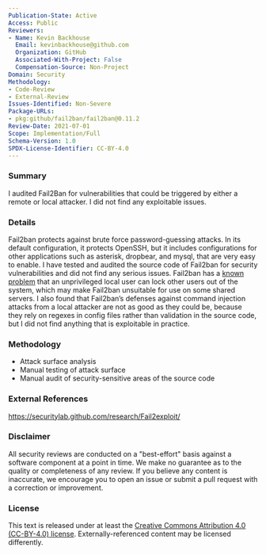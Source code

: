 ```yaml
---
Publication-State: Active
Access: Public
Reviewers:
- Name: Kevin Backhouse
  Email: kevinbackhouse@github.com
  Organization: GitHub
  Associated-With-Project: False
  Compensation-Source: Non-Project
Domain: Security
Methodology:
- Code-Review
- External-Review
Issues-Identified: Non-Severe
Package-URLs:
- pkg:github/fail2ban/fail2ban@0.11.2
Review-Date: 2021-07-01
Scope: Implementation/Full
Schema-Version: 1.0
SPDX-License-Identifier: CC-BY-4.0
---
```


### Summary

I audited Fail2Ban for vulnerabilities that could be triggered by either a remote or local attacker. I did not find any exploitable issues.

### Details

Fail2ban protects against brute force password-guessing attacks. In its default configuration, it protects OpenSSH, but it includes configurations for other applications such as asterisk, dropbear, and mysql, that are very easy to enable. I have tested and audited the source code of Fail2ban for security vulnerabilities and did not find any serious issues. Fail2ban has a [known problem](https://www.fail2ban.org/wiki/index.php/MANUAL_0_8#Possibility_of_DOS_attack_by_a_local_user) that an unprivileged local user can lock other users out of the system, which may make Fail2ban unsuitable for use on some shared servers. I also found that Fail2ban’s defenses against command injection attacks from a local attacker are not as good as they could be, because they rely on regexes in config files rather than validation in the source code, but I did not find anything that is exploitable in practice.

### Methodology

* Attack surface analysis
* Manual testing of attack surface
* Manual audit of security-sensitive areas of the source code

### External References

https://securitylab.github.com/research/Fail2exploit/

### Disclaimer

All security reviews are conducted on a "best-effort" basis against a software
component at a point in time. We make no guarantee as to the quality or completeness
of any review. If you believe any content is inaccurate, we encourage you to open
an issue or submit a pull request with a correction or improvement.

### License

This text is released under at least the
[Creative Commons Attribution 4.0 (CC-BY-4.0) license](https://creativecommons.org/licenses/by/4.0/legalcode.txt).
Externally-referenced content may be licensed differently.
